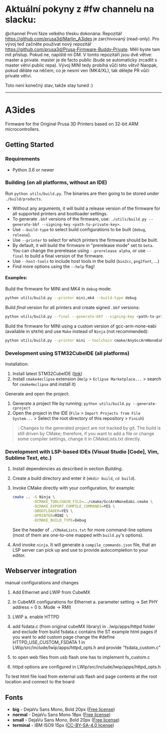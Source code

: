 # Aktuální pokyny z #fw channelu na slacku:

@channel První fáze velkého třesku dokonána:
Repozitář https://github.com/prusa3d/Marlin_A3ides je zarchivovaný (read-only).
Pro vývoj teď začněte používat nový repozitář https://github.com/prusa3d/Prusa-Firmware-Buddy-Private. Měli byste tam mít přístup. Pokud ne, napiště mi DM.
V tomto repozitáři jsou dvě větve: master a private. master je de facto public (bude se automaticky zrcadlit s master větví public repa). Vývoj MINI tedy probíhá vůči této větvi! Naopak, pokud děláte na něčem, co je nesmí ven (MK4/XL), tak dělejte PR vůči private větvi.

Toto není konečný stav, takže stay tuned :)


-----


# A3ides

Firmware for the Original Prusa 3D Printers based on 32-bit ARM microcontrollers.

## Getting Started

### Requirements

- Python 3.6 or newer

### Building (on all platforms, without an IDE)

Run `python utils/build.py`. The binaries are then going to be stored under `./build/products`.

- Without any arguments, it will build a release version of the firmware for all supported printers and bootloader settings.
- To generate `.bbf` versions of the firmware, use: `./utils/build.py --generate-bbf --signing-key <path-to-private-key>`.
- Use `--build-type` to select build configurations to be built (`debug`, `release`).
- Use `--printer` to select for which printers the firmware should be built.
- By default, it will build the firmware in "prerelease mode" set to `beta`. You can change the prerelease using `--prerelease alpha`, or use `--final` to build a final version of the firmware.
- Use `--host-tools` to include host tools in the build (`bin2cc`, `png2font`, ...)
- Find more options using the `--help` flag!

#### Examples:

Build the firmware for MINI and MK4 in `debug` mode:

```bash
python utils/build.py --printer mini,mk4 --build-type debug
```

Build _final_ version for all printers and create signed `.bbf` versions:

```bash
python utils/build.py --final --generate-bbf --signing-key <path-to-private-key>
```

Build the firmware for MINI using a custom version of gcc-arm-none-eabi (available in `$PATH`) and use `Make` instead of `Ninja` (not recommended):

```bash
python utils/build.py --printer mini --toolchain cmake/AnyGccArmNoneEabi.cmake --generator 'Unix Makefiles'
```

### Development using STM32CubeIDE (all platforms)

Installation:

1. Install latest STM32CubeIDE ([link](https://www.st.com/en/development-tools/stm32cubeide.html))
2. Install `cmake4eclipse` extension (`Help` > `Eclipse Marketplace...` > search for `cmake4eclipse` and install it)

Generate and open the project:

1. Generate a project file by running: `python utils/build.py --generate-cproject`
2. Open the project in the IDE (`File` > `Import Projects from File System...` > Select the root directory of this repository > `Finish`)

> 💡Changes to the generated project are not tracked by git.
> The build is still driven by CMake; therefore, if you want to add a file or change some compiler settings, change it in CMakeLists.txt directly.

### Development with LSP-based IDEs (Visual Studio [Code], Vim, Sublime Text, etc.)

1. Install dependencies as described in section *Building*.
2. Create a build directory and enter it (`mkdir build`, `cd build`).
3. Invoke CMake directly with your configuration, for example:

    ```bash
    cmake .. -G Ninja \
             -DCMAKE_TOOLCHAIN_FILE=../cmake/GccArmNoneEabi.cmake \
             -DCMAKE_EXPORT_COMPILE_COMMANDS=YES \
             -DBOOTLOADER=YES \
             -DPRINTER=MINI \
             -DCMAKE_BUILD_TYPE=Debug
    ```

    See the header of `./CMakeLists.txt` for more command-line options (most of them are one-to-one mapped with `build.py`'s options).
4. And invoke `ninja`. It will generate a `compile_commands.json` file, that an LSP server can pick up and use to provide autocompletion to your editor.

## Webserver integration
manual configurations and changes
1. Add Ethernet and LWIP from CubeMX
2. In CubeMX configurations for Ethernet
	a. parameter setting -> Set PHY address = 0
	b. Mode -> RMII
3. LWIP
	a. enable HTTPD

4. add fsdata.c (from original cubeMX library) in ..lwip/apps/httpd folder and exclude from build
   fsdata.c contains the ST example html pages
   if you want to add custom page change the #define HTTPD_USE_CUSTOM_FSDATA 1 in LWip/src/include/lwip/apps/httpd_opts.h
   and provide "fsdata_custom.c"

5. to open web files from usb flash one has to implement fs_custom.c

6. httpd options are configured in LWip/src/include/lwip/apps/httpd_opts.h

To test html file load from external usb flash and page contents at the root location and connect to the board

## Fonts

* **big** - DejaVu Sans Mono, Bold 20px
	([Free license](https://dejavu-fonts.github.io/License.html))
* **normal** - DejaVu Sans Mono 18px
	([Free license](https://dejavu-fonts.github.io/License.html))
* **small** - DejaVu Sans Mono, Bold 20px
	([Free license](https://dejavu-fonts.github.io/License.html))
* **terminal** - IBM ISO9 15px
  ([CC-BY-SA-4.0 license](https://int10h.org/oldschool-pc-fonts/fontlist/))

